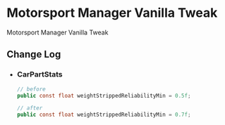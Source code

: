 # Motorsport Manager Vanilla Tweak
Motorsport Manager Vanilla Tweak
## Change Log
* ### CarPartStats
  ```c#
  // before
  public const float weightStrippedReliabilityMin = 0.5f;
  
  // after
  public const float weightStrippedReliabilityMin = 0.7f;
  ```
